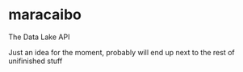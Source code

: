 # maracaibo
The Data Lake API

Just an idea for the moment, probably will end up next to the rest of unifinished stuff
